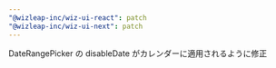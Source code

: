 ```yaml
---
"@wizleap-inc/wiz-ui-react": patch
"@wizleap-inc/wiz-ui-next": patch
---
```


DateRangePicker の disableDate がカレンダーに適用されるように修正
